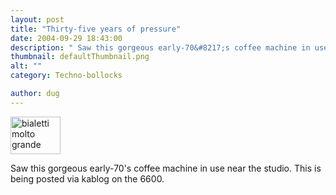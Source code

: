 ```yaml
---
layout: post
title: "Thirty-five years of pressure"
date: 2004-09-29 18:43:00
description: " Saw this gorgeous early-70&#8217;s coffee machine in use near the studio. This is being posted via kablog on the 6600&#8230;."
thumbnail: defaultThumbnail.png
alt: ""
category: Techno-bollocks

author: dug
---
```


<p><img src="http://www.donkeyontheedge.com/media/63264749734890625_Image(174).jpg" width="80" height="60" alt="bialetti molto grande" class="left" /></p>

<p>Saw this gorgeous early-70's coffee machine in use near the studio. This is being posted via kablog on the 6600.</p>
